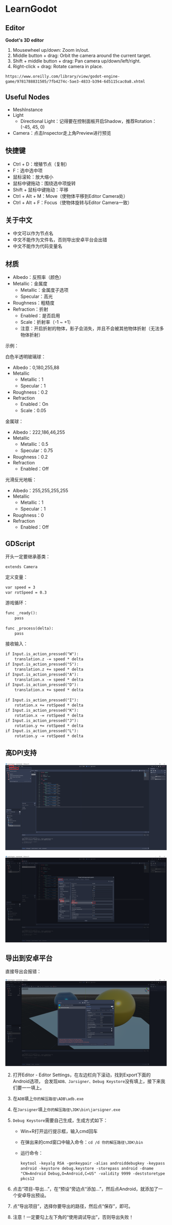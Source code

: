 # LearnGodot

## Editor

**Godot's 3D editor**

1. Mousewheel up/down: Zoom in/out.
2. Middle button + drag: Orbit the camera around the current target.
3. Shift + middle button + drag: Pan camera up/down/left/right.
4. Right-click + drag: Rotate camera in place.

```
https://www.oreilly.com/library/view/godot-engine-game/9781788831505/7fb4274c-5ae3-4833-b394-6d5115cac0a8.xhtml
```

## Useful Nodes

- MeshInstance
- Light
  - Directional Light：记得要在控制面板开启Shadow，推荐Rotation：(-45, 45, 0)
- Camera：点击Inspector走上角Preview进行预览

## 快捷键

- Ctrl + D：增殖节点（复制）
- F：选中选中项
- 鼠标滚轮：放大缩小
- 鼠标中键拖动：围绕选中项旋转
- Shift + 鼠标中键拖动：平移
- Ctrl + Alt + M：Move（使物体平移到Editor Camera处）
- Ctrl + Alt + F：Focus（使物体旋转与Editor Camera一致）

## 关于中文

- 中文可以作为节点名
- 中文不能作为文件名，否则导出安卓平台会出错
- 中文不能作为代码变量名

## 材质

- Albedo：反照率（颜色）
- Metallic：金属度
  - Metallic：金属度子选项
  - Specular：高光
- Roughness：粗糙度
- Refraction：折射
  - Enabled：是否启用
  - Scale：折射率（-1 ~ +1）
  - 注意：开启折射的物体，影子会消失，并且不会被其他物体折射（无法多物体折射）

示例：

白色半透明玻璃球：

- Albedo：0,180,255,88
- Metallic
  - Metallic：1
  - Specular：1
- Roughness：0.2
- Refraction
  - Enabled：On
  - Scale：0.05

金属球：

- Albedo：222,186,46,255
- Metallic
  - Metallic：0.5
  - Specular：0.75
- Roughness：0.2
- Refraction
  - Enabled：Off

光滑反光地板：

- Albedo：255,255,255,255
- Metallic
  - Metallic：1
  - Specular：1
- Roughness：0
- Refraction
  - Enabled：Off

## GDScript

开头一定要继承基类：

```
extends Camera
```

定义变量：

```
var speed = 3
var rotSpeed = 0.3
```

游戏循环：

```
func _ready():
	pass

func _process(delta):
	pass
```

接收输入：

```
if Input.is_action_pressed("W"):
	translation.z -= speed * delta
if Input.is_action_pressed("S"):
	translation.z += speed * delta
if Input.is_action_pressed("A"):
	translation.x -= speed * delta
if Input.is_action_pressed("D"):
	translation.x += speed * delta

if Input.is_action_pressed("I"):
	rotation.x += rotSpeed * delta
if Input.is_action_pressed("K"):
	rotation.x -= rotSpeed * delta
if Input.is_action_pressed("J"):
	rotation.y += rotSpeed * delta
if Input.is_action_pressed("L"):
	rotation.y -= rotSpeed * delta
```

## 高DPI支持

![1696130379034](README.assets/1696130379034.png)

![1696130411235](README.assets/1696130411235.png)

## 导出到安卓平台

直接导出会报错：

![1696131029931](README.assets/1696131029931.png)

2. 打开Editor - Editor Settings，在左边栏向下滚动，找到Export下面的Android选项，
   会发现`ADB、Jarsigner、Debug Keystore`没有填上，接下来我们要一一填上。

3. 在`ADB`填上`你的解压路径\ADB\adb.exe`

4. 在`Jarsigner`填上`你的解压路径\JDK\bin\jarsigner.exe`

5. `Debug Keystore`需要自己生成，生成方式如下：

   - Win+R打开运行提示框，输入cmd回车

   - 在弹出来的cmd窗口中输入命令：`cd /d 你的解压路径\JDK\bin`

   - 运行命令：

     ```
     keytool -keyalg RSA -genkeypair -alias androiddebugkey -keypass android -keystore debug.keystore -storepass android -dname "CN=Android Debug,O=Android,C=US" -validity 9999 -deststoretype pkcs12
     ```

6. 点击“项目-导出...”，在“预设”旁边点“添加...”，然后点Android，就添加了一个安卓导出预设。

7. 点“导出项目”，选择你要导出的路径，然后点“保存”，即可。

8. 注意！一定要勾上左下角的“使用调试导出”，否则导出失败！